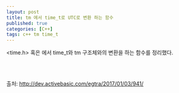 ```yaml
---
layout: post
title: tm 에서 time_t로 UTC로 변환 하는 함수
published: true
categories: [C++]
tags: c++ tm time_t
---
```

<time.h> 혹은 <ctime>에서 time_t와 tm 구조체와의 변환을 하는 함수를 정리했다.





<br>  
<br>  


출처: http://dev.activebasic.com/egtra/2017/01/03/941/
